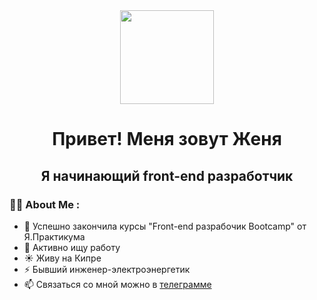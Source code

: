

<div id="header" align="center">
    <img src="https://media4.giphy.com/media/L2SfTHdXDS98D4jfK6/giphy.gif?cid=ecf05e47bk14n36hayt7hbjz76rtjprpyig0x6ovo2p6h25v&ep=v1_stickers_search&rid=giphy.gif&ct=s" width="150" />
    <h1>Привет! Меня зовут Женя</h1>   
    <h2>Я начинающий front-end разработчик</h2>   
</div>

### :woman_technologist: About Me :  
- 🔭 Успешно закончила курсы "Front-end разрабочик Bootcamp" от Я.Практикума
- 🌱 Активно ищу работу
- ☀️  Живу на Кипре 
- ⚡ Бывший инженер-электроэнергетик
- 📫 Связаться со мной можно в [телеграмме](https://t.me/+79992398088)

<img src="https://komarev.com/ghpvc/?username=SemaJenya&style=flat-square&color=blue" alt=""/>

